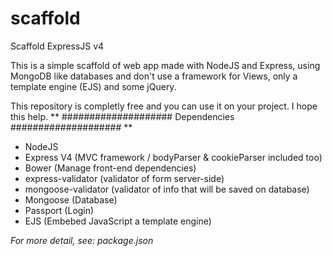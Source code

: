 # scaffold
Scaffold ExpressJS v4

This is a simple scaffold of web app made with NodeJS and Express, using MongoDB like databases and don't use a framework for Views,
only a template engine (EJS) and some jQuery. 

This repository is completly free and you can use it on your project. I hope this help. 
**
####################
   Dependencies
####################
**
- NodeJS 
- Express V4 (MVC framework / bodyParser & cookieParser included too)
- Bower (Manage front-end dependencies)
- express-validator (validator of form server-side)
- mongoose-validator (validator of info that will be saved on database)
- Mongoose (Database)
- Passport (Login)
- EJS (Embebed JavaScript a template engine)

*For more detail, see: package.json*
